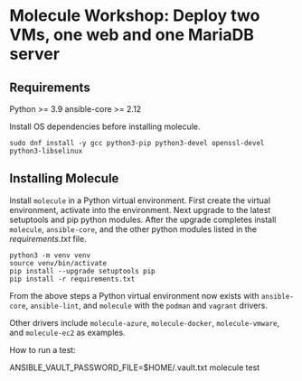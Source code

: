 # Molecule Workshop: Deploy two VMs, one web and one MariaDB server

## Requirements

Python >= 3.9
ansible-core >= 2.12

Install OS dependencies before installing molecule.

```console
sudo dnf install -y gcc python3-pip python3-devel openssl-devel python3-libselinux
```

## Installing Molecule

Install `molecule` in a Python virtual environment.
First create the virtual environment, activate into the environment.
Next upgrade to the latest setuptools and pip python modules.
After the upgrade completes install `molecule`, `ansible-core`, and the other
python modules listed in the _requirements.txt_ file.

```console
python3 -m venv venv
source venv/bin/activate
pip install --upgrade setuptools pip
pip install -r requirements.txt
```

From the above steps a Python virtual environment now exists with `ansible-core`,
`ansible-lint`, and `molecule` with the `podman` and `vagrant` drivers.

Other drivers include `molecule-azure`, `molecule-docker`, `molecule-vmware`, and
`molecule-ec2` as examples.


How to run a test:

ANSIBLE_VAULT_PASSWORD_FILE=$HOME/.vault.txt  molecule test

